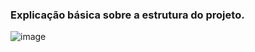 ### Explicação básica sobre a estrutura do projeto.
![image](https://github.com/user-attachments/assets/3cd396c7-16de-4574-b453-be8cfa6da471)

